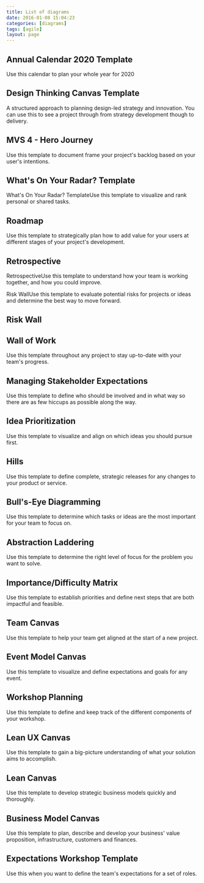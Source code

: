 ```yaml
---
title: List of diagrams
date: 2016-01-08 15:04:23
categories: [diagrams]
tags: [agile]
layout: page
---
```


## Annual Calendar 2020 Template
Use this calendar to plan your whole year for 2020

## Design Thinking Canvas Template
A structured approach to planning design-led strategy and innovation. You can use this to see a project through from strategy development though to delivery.

## MVS 4 - Hero Journey
Use this template to document frame your project's backlog based on your user's intentions.

## What's On Your Radar? Template
What's On Your Radar? TemplateUse this template to visualize and rank personal or shared tasks.

## Roadmap
Use this template to strategically plan how to add value for your users at different stages of your project's development.

## Retrospective
RetrospectiveUse this template to understand how your team is working together, and how you could improve.



Risk WallUse this template to evaluate potential risks for projects or ideas and determine the best way to move forward.
## Risk Wall

## Wall of Work
Use this template throughout any project to stay up-to-date with your team's progress.

## Managing Stakeholder Expectations
Use this template to define who should be involved and in what way so there are as few hiccups as possible along the way.

## Idea Prioritization
Use this template to visualize and align on which ideas you should pursue first.

## Hills
Use this template to define complete, strategic releases for any changes to your product or service.

## Bull's-Eye Diagramming
Use this template to determine which tasks or ideas are the most important for your team to focus on.


## Abstraction Laddering
Use this template to determine the right level of focus for the problem you want to solve.

## Importance/Difficulty Matrix
Use this template to establish priorities and define next steps that are both impactful and feasible.

## Team Canvas
Use this template to help your team get aligned at the start of a new project.


## Event Model Canvas
Use this template to visualize and define expectations and goals for any event.

## Workshop Planning
Use this template to define and keep track of the different components of your workshop.

## Lean UX Canvas
Use this template to gain a big-picture understanding of what your solution aims to accomplish.

## Lean Canvas
Use this template to develop strategic business models quickly and thoroughly.

## Business Model Canvas
Use this template to plan, describe and develop your business' value proposition, infrastructure, customers and finances.

## Expectations Workshop Template
Use this when you want to define the team's expectations for a set of roles.
